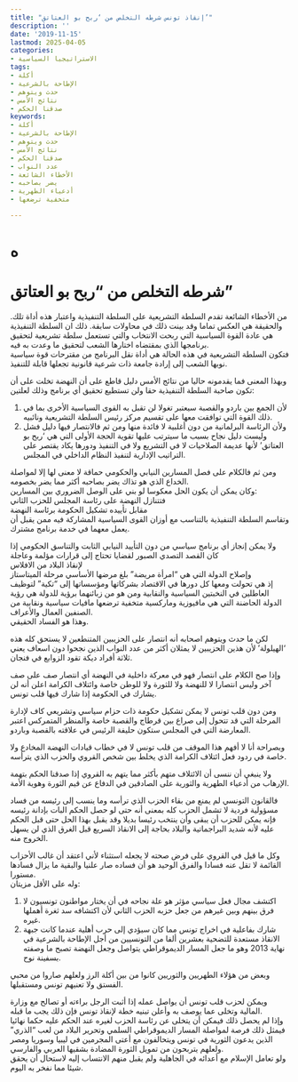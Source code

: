 ```yaml
---
title: "إنقاذ تونس شرطه التخلص من ‘ربح بو العتاتق’"
description: ''
date: '2019-11-15'
lastmod: 2025-04-05
categories:
- الاستراتيجيا السياسية
tags:
- أكلة
- الإطاحة بالشرعية
- حدث ويتوهم
- نتائج الأمس
- صدقنا الحكم
keywords:
- أكلة
- الإطاحة بالشرعية
- حدث ويتوهم
- نتائج الأمس
- صدقنا الحكم
- عدد النواب
- الأخطاء الشائعة
- يضر بصاحبه
- أدعياء الطهرية
- متخفية ترضعها

---
```

# **ه**

# **شرطه التخلص من “ربح بو العتاتق”**

من الأخطاء الشائعة تقدم السلطة التشريعية على السلطة التنفيذية واعتبار هذه أداة تلك. والحقيقة هي العكس تماما وقد بينت ذلك في محاولات سابقة. ذلك ان السلطة التنفيذية هي عادة القوة السياسية التي ربحت الانتخاب والتي تستعمل سلطة تشريعية لتحقيق برنامجها الذي بمقتضاه اختارها الشعب لتحقيق ما وعدت به فيه.  
فتكون السلطة التشريعية في هذه الحالة هي أداة نقل البرنامج من مقترحات قوة سياسية نوبها الشعب إلى إرادة جامعة ذات شرعية قانونية تجعلها قابلة للتنفيذ.

وبهذا المعنى فما يقدمونه حاليا من نتائج الأمس دليل قاطع على أن النهضة تخلت على أن تكون صاحبة السلطة التنفيذية حقا ولن تستطيع تحقيق أي برنامج وذلك لعلتين:  
1. لأن الجمع بين باردو والقصبة سيعتبر تغولا لن تقبل به القوى السياسية الأخرى بما في ذلك القوة التي توافقت معها على تقسيم مركز رئيس السلطة التشريعية ونائبيه.  
2. ولأن الرئاسة البرلمانية من دون أغلبية لا فائدة منها ومن ثم فالانتصار فيها دليل فشل وليست دليل نجاح بسبب ما سيترتب عليها تقوية الحجة الأولى التي هي ‘ربح بو العتاتق’ لأنها عديمة الصلاحيات لا في التشريع ولا في التنفيذ ودورها يكاد يقتصر على التراتيب الإدارية لتنفيذ النظام الداخلي في المجلس.

ومن ثم فالكلام على فصل المسارين النيابي والحكومي حماقة لا معنى لها إلا لمواصلة الخداع الذي هو تذاك يضر بصاحبه أكثر مما يضر بخصومه.  
وكان يمكن أن يكون الحل معكوسا لو بني على الوصل الضروري بين المسارين:  
فتتنازل النهضة على رئاسة المجلس للحزب الثاني  
مقابل تأييده تشكيل الحكومة برئاسة النهضة  
وتقاسم السلطة التنفيذية بالتناسب مع أوزان القوى السياسية المشاركة فيه ممن يقبل أن يعمل معهما في خدمة برنامج مشترك.

ولا يمكن إنجاز أي برنامج سياسي من دون التأييد النيابي الثابت والتناسق الحكومي إذا كان القصد التصدي الصبور لقضايا تحتاج إلى قرارات مؤلمة وعاجلة  
لإنقاذ البلاد من الافلاس  
وإصلاح الدولة التي هي “امرأة مريضة” بلغ مرضها الأساسي مرحلة الميتاستاز  
إذ هي تحولت ومعها كل دورها في الاقتصاد بشركاتها ومؤسساتها إلى “تكية” لتوظيف العاطلين في النخبتين السياسية والنقابية ومن هو من زبائنهما برؤية للدولة هي رؤية الدولة الحاضنة التي هي مافيوزية وماركسية متخفية ترضعها مافيات سياسية ونقابية من الصنفين العمال والأعراف.  
وهذا هو الفساد الحقيقي.

لكن ما حدث ويتوهم اصحابه أنه انتصار على الحزيبين المتنطعين لا يستحق كله هذه ‘الهيلولة’ لأن هذين الحزيبين لا يمثلان أكثر من عدد النواب الذين نجحوا دون اسعاف يعني ثلاثة أفراد ديكة تقود الزوابع في فنجان.

وإذا صح الكلام على انتصار فهو في معركة داخلية في النهضة أي انتصار صف على صف آخر وليس انتصارا لا للنهضة ولا للثورة ولا للوطن خاصة وائتلاف الكرامة اعلن أنه لن يشارك في الحكومة إذا شارك فيها قلب تونس.

ومن دون قلب تونس لا يمكن تشكيل حكومة ذات حزام سياسي وتشريعي كاف لإدارة المرحلة التي قد تتحول إلى صراع بين قرطاج والقصبة خاصة والمنظر المتمركس اعتبر المعارضة التي في المجلس ستكون حليفة الرئيس في علاقته بالقصبة وباردو.

وبصراحة أنا لا أفهم هذا الموقف من قلب تونس لا في خطاب قيادات النهضة المخادع ولا خاصة في ردود فعل ائتلاف الكرامة الذي يخلط بين شخص القروي والحزب الذي يترأسه.

ولا ينبغي أن ننسى أن الائتلاف متهم بأكثر مما يتهم به القروي إذا صدقنا الحكم بتهمة الإرهاب من أدعياء الطهرية والثورية على الصادقين في الدفاع عن قيم الثورة وهوية الأمة.

فالقانون التونسي لم يمنع من بقاء الحزب الذي ترأسه وما ينسب إلى رئيسه من فساد مسؤولية فردية لا تشمل الحزب كله بمعنى أنه حتى لو حصل الحكم البات بإدانة رئيسه فإنه يمكن للحزب أن يبقى وأن ينتخب رئيسا بديلا وقد يقبل بهذا الحل حتى قبل الحكم عليه لأنه شديد البراجماتية والبلاد بحاجة إلى الانقاذ السريع قبل الغرق الذي لن يسهل الخروج منه.

وكل ما قيل في القروي على فرض صحته لا يجعله استثناء لأني اعتقد أن غالب الأحزاب القائمة لا تقل عنه فسادا والفرق الوحيد هو أن فساده صار علنيا والبقية ما يزال فسادها مستورا.  
وله على الأقل مزيتان:  
1. اكتشف مجال فعل سياسي مؤثر هو علة نجاحه في أن يختار مواطنون تونسيون لا فرق بينهم وبين غيرهم من جعل حزبه الحزب الثاني لأن اكتشافه سد ثغرة أهملها غيره.  
2. شارك بفاعلية في اخراج تونس مما كان سيؤدي إلى حرب أهلية عندما كانت جبهة الانقاذ مستعدة للتضحية بعشرين ألفا من التونسيين من أجل الإطاحة بالشرعية في نهاية 2013 وهو ما جعل المسار الديموقراطي يتواصل وجعل النهضة تصبح ما وصفته بسفينة نوح.

وبعض من هؤلاء الطهريين والثوريين كانوا من بين أكلة الرز ولعلهم صاروا من محبي الفستق ولا تعنيهم تونس ومستقبلها.

ويمكن لحزب قلب تونس أن يواصل عمله إذا أثبت الرجل براءته أو تصالح مع وزارة المالية وتخلى عما يوصف به وأعلن تبنيه خطة لإنقاذ تونس فإن ذلك يجب ما قبله.  
وإذا لم يحصل ذلك فيمكن أن يتخلى عن رئاسة الحزب لغيره عند الحكم عليه حكما نهائيا فيمثل ذلك فرصة لمواصلة المسار الديموقراطي السلمي وتحرير البلاد من لعب “الذري” الذين يدعون الثورية في تونس ويتحالفون مع أعتى المجرمين في ليبيا وسوريا ومصر ولعلهم يتربحون من تمويل الثورة المضادة بشقيها العربي والفارسي.  
ولو تعامل الإسلام مع أعدائه في الجاهلية ولم يقبل منهم الانتساب إليه لاستحال أن يحقق شيئا مما نفخر به اليوم.

###
